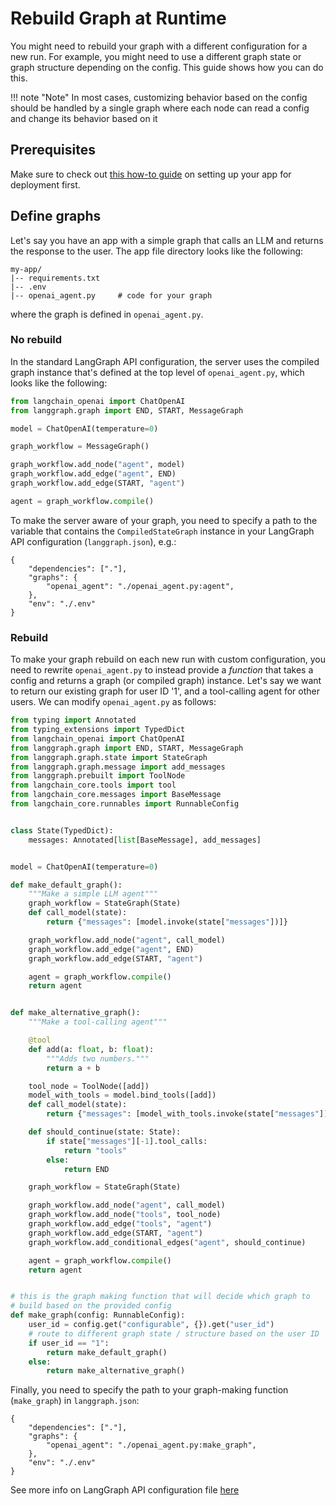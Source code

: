 # Rebuild Graph at Runtime

You might need to rebuild your graph with a different configuration for a new run. For example, you might need to use a different graph state or graph structure depending on the config. This guide shows how you can do this.

!!! note "Note"
    In most cases, customizing behavior based on the config should be handled by a single graph where each node can read a config and change its behavior based on it

## Prerequisites

Make sure to check out [this how-to guide](setup.md) on setting up your app for deployment first.

## Define graphs

Let's say you have an app with a simple graph that calls an LLM and returns the response to the user. The app file directory looks like the following:

```
my-app/
|-- requirements.txt
|-- .env
|-- openai_agent.py     # code for your graph
```

where the graph is defined in `openai_agent.py`. 

### No rebuild

In the standard LangGraph API configuration, the server uses the compiled graph instance that's defined at the top level of `openai_agent.py`, which looks like the following:

```python
from langchain_openai import ChatOpenAI
from langgraph.graph import END, START, MessageGraph

model = ChatOpenAI(temperature=0)

graph_workflow = MessageGraph()

graph_workflow.add_node("agent", model)
graph_workflow.add_edge("agent", END)
graph_workflow.add_edge(START, "agent")

agent = graph_workflow.compile()
```

To make the server aware of your graph, you need to specify a path to the variable that contains the `CompiledStateGraph` instance in your LangGraph API configuration (`langgraph.json`), e.g.:

```
{
    "dependencies": ["."],
    "graphs": {
        "openai_agent": "./openai_agent.py:agent",
    },
    "env": "./.env"
}
```

### Rebuild

To make your graph rebuild on each new run with custom configuration, you need to rewrite `openai_agent.py` to instead provide a _function_ that takes a config and returns a graph (or compiled graph) instance. Let's say we want to return our existing graph for user ID '1', and a tool-calling agent for other users. We can modify `openai_agent.py` as follows:

```python
from typing import Annotated
from typing_extensions import TypedDict
from langchain_openai import ChatOpenAI
from langgraph.graph import END, START, MessageGraph
from langgraph.graph.state import StateGraph
from langgraph.graph.message import add_messages
from langgraph.prebuilt import ToolNode
from langchain_core.tools import tool
from langchain_core.messages import BaseMessage
from langchain_core.runnables import RunnableConfig


class State(TypedDict):
    messages: Annotated[list[BaseMessage], add_messages]


model = ChatOpenAI(temperature=0)

def make_default_graph():
    """Make a simple LLM agent"""
    graph_workflow = StateGraph(State)
    def call_model(state):
        return {"messages": [model.invoke(state["messages"])]}

    graph_workflow.add_node("agent", call_model)
    graph_workflow.add_edge("agent", END)
    graph_workflow.add_edge(START, "agent")

    agent = graph_workflow.compile()
    return agent


def make_alternative_graph():
    """Make a tool-calling agent"""

    @tool
    def add(a: float, b: float):
        """Adds two numbers."""
        return a + b

    tool_node = ToolNode([add])
    model_with_tools = model.bind_tools([add])
    def call_model(state):
        return {"messages": [model_with_tools.invoke(state["messages"])]}

    def should_continue(state: State):
        if state["messages"][-1].tool_calls:
            return "tools"
        else:
            return END

    graph_workflow = StateGraph(State)

    graph_workflow.add_node("agent", call_model)
    graph_workflow.add_node("tools", tool_node)
    graph_workflow.add_edge("tools", "agent")
    graph_workflow.add_edge(START, "agent")
    graph_workflow.add_conditional_edges("agent", should_continue)

    agent = graph_workflow.compile()
    return agent


# this is the graph making function that will decide which graph to
# build based on the provided config
def make_graph(config: RunnableConfig):
    user_id = config.get("configurable", {}).get("user_id")
    # route to different graph state / structure based on the user ID
    if user_id == "1":
        return make_default_graph()
    else:
        return make_alternative_graph()
```

Finally, you need to specify the path to your graph-making function (`make_graph`) in `langgraph.json`:

```
{
    "dependencies": ["."],
    "graphs": {
        "openai_agent": "./openai_agent.py:make_graph",
    },
    "env": "./.env"
}
```

See more info on LangGraph API configuration file [here](../reference/cli.md#configuration-file)